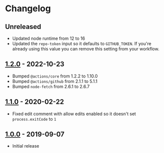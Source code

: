 # Changelog

## Unreleased

- Updated node runtime from 12 to 16
- Updated the `repo-token` input so it defaults to `GITHUB_TOKEN`. If you're already using this value you can remove this setting from your workflow.

## [1.2.0](https://github.com/xt0rted/slash-command-action/compare/v1.1.0...v1.2.0) - 2022-10-23

- Bumped `@actions/core` from 1.2.2 to 1.10.0
- Bumped `@actions/github` from 2.1.1 to 5.1.1
- Bumped `node-fetch` from 2.6.1 to 2.6.7

## [1.1.0](https://github.com/xt0rted/slash-command-action/compare/v1.0.0...v1.1.0) - 2020-02-22

- Fixed edit comment with allow edits enabled so it doesn't set `process.exitCode` to `1`

## [1.0.0](https://github.com/xt0rted/slash-command-action/releases/tag/v1.0.0) - 2019-09-07

- Initial release
